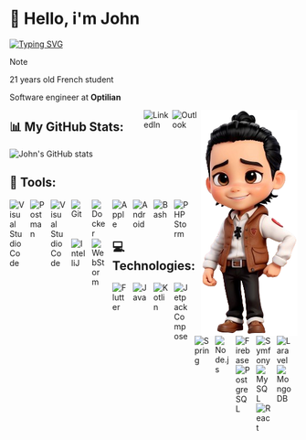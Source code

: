 # 👋 Hello, i'm John

[![Typing SVG](https://readme-typing-svg.demolab.com?font=&pause=1000&color=FFD700&vCenter=true&random=false&width=320&height=23&lines=Student+at+Epitech+Technology;Software+Engineer)](https://git.io/typing-svg)

> [!NOTE]
> 21 years old French student
> 
> Software engineer at **Optilian**

  <img align="right" alt="Avatar" src="https://github.com/JohnARI/JohnARI/blob/main/images/avatar.png" />

<div align="left">
  <a href="mailto:john.aristosa@hotmail.com">
    <img src="https://cdn3.iconfinder.com/data/icons/logos-brands-3/24/logo_brand_brands_logos_outlook-512.png" height="50" width="50" alt="Outlook" align="right">
  </a>
  <a href="https://www.linkedin.com/in/johnaristosa/" target="_blank">
    <img src="https://cdn2.iconfinder.com/data/icons/social-media-2199/64/social_media_isometric_14-linkedin-512.png" height="50" width="50" alt="LinkedIn" align="right">
  </a>
</div>


## 📊 My GitHub Stats:
<div>
  <img src="https://github-readme-stats.vercel.app/api?username=JohnARI&theme=dark&title_color=ffd700&text_color=ffffff&icon_color=ffd700&hide_rank=true&show_icons=true&hide_border=true&bg_color=00000000" alt="John's GitHub stats" />
</div>

## 🧰 Tools:
<div>
  <img align="left" alt="Visual Studio Code" width="26px" src="https://cdn.jsdelivr.net/gh/devicons/devicon/icons/vscode/vscode-original.svg" style="padding-right:10px;" />
  <img align="left" alt="Postman" width="26px" src="https://cdn.jsdelivr.net/gh/devicons/devicon@latest/icons/postman/postman-original.svg" style="padding-right:10px;" />
  <img align="left" alt="Visual Studio Code" width="26px" src="https://cdn.jsdelivr.net/gh/devicons/devicon@latest/icons/linux/linux-original.svg" style="padding-right:10px;" />
  <img align="left" alt="Git" width="26px" src="https://cdn.jsdelivr.net/gh/devicons/devicon/icons/git/git-original.svg" style="padding-right:10px;" />
  <img align="left" alt="Docker" width="26px" src="https://cdn.jsdelivr.net/gh/devicons/devicon@latest/icons/docker/docker-original.svg" style="padding-right:10px;" />
  <img align="left" alt="Apple" width="26px" src="https://cdn.jsdelivr.net/gh/devicons/devicon@latest/icons/apple/apple-original.svg" style="padding-right:10px;" />
  <img align="left" alt="Android" width="26px" src="https://cdn.jsdelivr.net/gh/devicons/devicon@latest/icons/android/android-original.svg" style="padding-right:10px;" />
  <img align="left" alt="Bash" width="26px" src="https://cdn.jsdelivr.net/gh/devicons/devicon@latest/icons/bash/bash-original.svg" style="padding-right:10px;" />
  <img align="left" alt="PHPStorm" width="26px" src="https://cdn.jsdelivr.net/gh/devicons/devicon@latest/icons/phpstorm/phpstorm-original.svg" style="padding-right:10px;" />
  <img align="left" alt="IntelliJ" width="26px" src="https://cdn.jsdelivr.net/gh/devicons/devicon@latest/icons/intellij/intellij-original.svg" style="padding-right:10px;" />
  <img align="left" alt="WebStorm" width="26px" src="https://cdn.jsdelivr.net/gh/devicons/devicon@latest/icons/webstorm/webstorm-original.svg" style="padding-right:10px;" />

</div>
</br>

## 💻 Technologies:
<div>
  <img align="left" alt="Flutter" width="26px" src="https://cdn.jsdelivr.net/gh/devicons/devicon@latest/icons/flutter/flutter-original.svg" style="padding-right:10px;" />
  <img align="left" alt="Java" width="26px" src="https://cdn.jsdelivr.net/gh/devicons/devicon@latest/icons/java/java-original.svg" style="padding-right:10px;" />
  <img align="left" alt="Kotlin" width="26px" src="https://cdn.jsdelivr.net/gh/devicons/devicon@latest/icons/kotlin/kotlin-original.svg" style="padding-right:10px;" />
  <img align="left" alt="Jetpack Compose" width="26px" src="https://cdn.jsdelivr.net/gh/devicons/devicon@latest/icons/jetpackcompose/jetpackcompose-original.svg" style="padding-right:10px;" />
  <img align="left" alt="Spring" width="26px" src="https://cdn.jsdelivr.net/gh/devicons/devicon@latest/icons/spring/spring-original.svg" style="padding-right:10px;" />
  <img align="left" alt="Node.js" width="26px" src="https://cdn.jsdelivr.net/gh/devicons/devicon/icons/nodejs/nodejs-original.svg" style="padding-right:10px;" />
  <img align="left" alt="Firebase" width="26px" src="https://cdn.jsdelivr.net/gh/devicons/devicon@latest/icons/firebase/firebase-original.svg" style="padding-right:10px;" />
  <img align="left" alt="Symfony" width="26px" src="https://cdn.jsdelivr.net/gh/devicons/devicon@latest/icons/symfony/symfony-original.svg" style="padding-right:10px;" />
  <img align="left" alt="Laravel" width="26px" src="https://cdn.jsdelivr.net/gh/devicons/devicon@latest/icons/laravel/laravel-original.svg" style="padding-right:10px;" />
  <img align="left" alt="PostgreSQL" width="26px" src="https://cdn.jsdelivr.net/gh/devicons/devicon@latest/icons/postgresql/postgresql-original.svg" style="padding-right:10px;" />
  <img align="left" alt="MySQL" width="26px" src="https://cdn.jsdelivr.net/gh/devicons/devicon@latest/icons/mysql/mysql-original.svg" style="padding-right:10px;" />
  <img align="left" alt="MongoDB" width="26px" src="https://cdn.jsdelivr.net/gh/devicons/devicon@latest/icons/mongodb/mongodb-original.svg" style="padding-right:10px;" />
  <img align="left" alt="React" width="26px" src="https://cdn.jsdelivr.net/gh/devicons/devicon/icons/react/react-original.svg" style="padding-right:10px;" />
</div>



<!--
**JohnARI/JohnARI** is a ✨ _special_ ✨ repository because its `README.md` (this file) appears on your GitHub profile.

Here are some ideas to get you started:

- 🔭 I’m currently working on ...
- 🌱 I’m currently learning ...
- 👯 I’m looking to collaborate on ...
- 🤔 I’m looking for help with ...
- 💬 Ask me about ...
- 📫 How to reach me: ...
- 😄 Pronouns: ...
- ⚡ Fun fact: ...
-->
